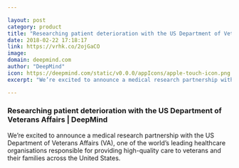 ```yaml
---

layout: post
category: product
title: "Researching patient deterioration with the US Department of Veterans Affairs"
date: 2018-02-22 17:18:17
link: https://vrhk.co/2ojGaCO
image: 
domain: deepmind.com
author: "DeepMind"
icon: https://deepmind.com/static/v0.0.0/appIcons/apple-touch-icon.png
excerpt: "We’re excited to announce a medical research partnership with the US Department of Veterans Affairs (VA), one of the world’s leading healthcare organisations responsible for providing high-quality care to veterans and their families across the United States."

---
```


### Researching patient deterioration with the US Department of Veterans Affairs | DeepMind

We’re excited to announce a medical research partnership with the US Department of Veterans Affairs (VA), one of the world’s leading healthcare organisations responsible for providing high-quality care to veterans and their families across the United States.